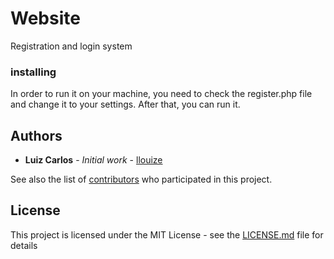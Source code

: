 # Website
Registration and login system

### installing

In order to run it on your machine, you need to check the register.php file and change it to your settings. After that, you can run it. 

## Authors

* **Luiz Carlos** - *Initial work* - [llouize](https://github.com/llouize)

See also the list of [contributors](https://github.com/llouize/Full-system/graphs/contributors?from=2018-10-14&to=2019-01-23&type=c ) who participated in this project.

## License

This project is licensed under the MIT License - see the [LICENSE.md](https://github.com/llouize/Full-system/blob/master/LICENSE.md) file for details
